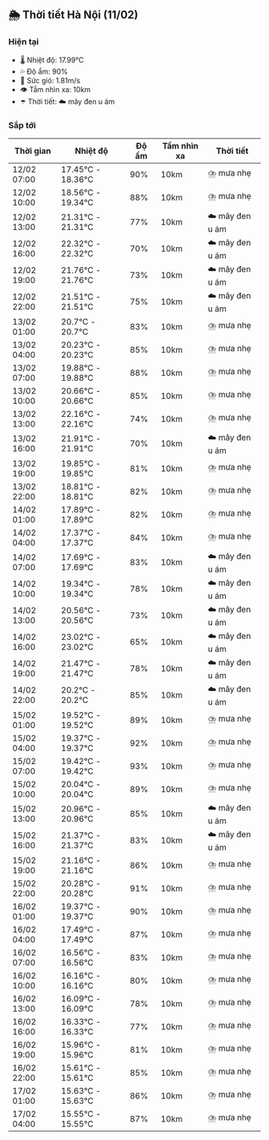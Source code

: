 ## 🌦️ Thời tiết Hà Nội (11/02)

### Hiện tại

- 🌡️ Nhiệt độ: 17.99℃
- 💦 Độ ẩm: 90%
- 💨 Sức gió: 1.81m/s
- 👁️ Tầm nhìn xa: 10km
- ☂️ Thời tiết: ☁️ mây đen u ám

### Sắp tới

| Thời gian | Nhiệt độ | Độ ẩm | Tầm nhìn xa | Thời tiết |
| --- | --- | --- | --- | --- |
| 12/02 07:00 | 17.45℃ - 18.36℃ | 90% | 10km | ⛈️ mưa nhẹ |
| 12/02 10:00 | 18.56℃ - 19.34℃ | 88% | 10km | ⛈️ mưa nhẹ |
| 12/02 13:00 | 21.31℃ - 21.31℃ | 77% | 10km | ☁️ mây đen u ám |
| 12/02 16:00 | 22.32℃ - 22.32℃ | 70% | 10km | ☁️ mây đen u ám |
| 12/02 19:00 | 21.76℃ - 21.76℃ | 73% | 10km | ☁️ mây đen u ám |
| 12/02 22:00 | 21.51℃ - 21.51℃ | 75% | 10km | ☁️ mây đen u ám |
| 13/02 01:00 | 20.7℃ - 20.7℃ | 83% | 10km | ⛈️ mưa nhẹ |
| 13/02 04:00 | 20.23℃ - 20.23℃ | 85% | 10km | ⛈️ mưa nhẹ |
| 13/02 07:00 | 19.88℃ - 19.88℃ | 88% | 10km | ⛈️ mưa nhẹ |
| 13/02 10:00 | 20.66℃ - 20.66℃ | 85% | 10km | ⛈️ mưa nhẹ |
| 13/02 13:00 | 22.16℃ - 22.16℃ | 74% | 10km | ⛈️ mưa nhẹ |
| 13/02 16:00 | 21.91℃ - 21.91℃ | 70% | 10km | ☁️ mây đen u ám |
| 13/02 19:00 | 19.85℃ - 19.85℃ | 81% | 10km | ⛈️ mưa nhẹ |
| 13/02 22:00 | 18.81℃ - 18.81℃ | 82% | 10km | ⛈️ mưa nhẹ |
| 14/02 01:00 | 17.89℃ - 17.89℃ | 82% | 10km | ⛈️ mưa nhẹ |
| 14/02 04:00 | 17.37℃ - 17.37℃ | 84% | 10km | ⛈️ mưa nhẹ |
| 14/02 07:00 | 17.69℃ - 17.69℃ | 83% | 10km | ☁️ mây đen u ám |
| 14/02 10:00 | 19.34℃ - 19.34℃ | 78% | 10km | ☁️ mây đen u ám |
| 14/02 13:00 | 20.56℃ - 20.56℃ | 73% | 10km | ☁️ mây đen u ám |
| 14/02 16:00 | 23.02℃ - 23.02℃ | 65% | 10km | ☁️ mây đen u ám |
| 14/02 19:00 | 21.47℃ - 21.47℃ | 78% | 10km | ☁️ mây đen u ám |
| 14/02 22:00 | 20.2℃ - 20.2℃ | 85% | 10km | ☁️ mây đen u ám |
| 15/02 01:00 | 19.52℃ - 19.52℃ | 89% | 10km | ⛈️ mưa nhẹ |
| 15/02 04:00 | 19.37℃ - 19.37℃ | 92% | 10km | ⛈️ mưa nhẹ |
| 15/02 07:00 | 19.42℃ - 19.42℃ | 93% | 10km | ⛈️ mưa nhẹ |
| 15/02 10:00 | 20.04℃ - 20.04℃ | 89% | 10km | ⛈️ mưa nhẹ |
| 15/02 13:00 | 20.96℃ - 20.96℃ | 85% | 10km | ☁️ mây đen u ám |
| 15/02 16:00 | 21.37℃ - 21.37℃ | 83% | 10km | ☁️ mây đen u ám |
| 15/02 19:00 | 21.16℃ - 21.16℃ | 86% | 10km | ⛈️ mưa nhẹ |
| 15/02 22:00 | 20.28℃ - 20.28℃ | 91% | 10km | ⛈️ mưa nhẹ |
| 16/02 01:00 | 19.37℃ - 19.37℃ | 90% | 10km | ⛈️ mưa nhẹ |
| 16/02 04:00 | 17.49℃ - 17.49℃ | 87% | 10km | ⛈️ mưa nhẹ |
| 16/02 07:00 | 16.56℃ - 16.56℃ | 83% | 10km | ⛈️ mưa nhẹ |
| 16/02 10:00 | 16.16℃ - 16.16℃ | 80% | 10km | ⛈️ mưa nhẹ |
| 16/02 13:00 | 16.09℃ - 16.09℃ | 78% | 10km | ⛈️ mưa nhẹ |
| 16/02 16:00 | 16.33℃ - 16.33℃ | 77% | 10km | ⛈️ mưa nhẹ |
| 16/02 19:00 | 15.96℃ - 15.96℃ | 81% | 10km | ⛈️ mưa nhẹ |
| 16/02 22:00 | 15.61℃ - 15.61℃ | 85% | 10km | ⛈️ mưa nhẹ |
| 17/02 01:00 | 15.63℃ - 15.63℃ | 86% | 10km | ⛈️ mưa nhẹ |
| 17/02 04:00 | 15.55℃ - 15.55℃ | 87% | 10km | ⛈️ mưa nhẹ |
